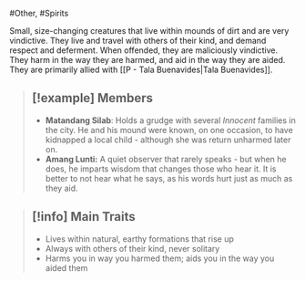 #Other, #Spirits 

Small, size-changing creatures that live within mounds of dirt and are very vindictive. They live and travel with others of their kind, and demand respect and deferment. When offended, they are maliciously vindictive. They harm in the way they are harmed, and aid in the way they are aided.  They are primarily allied with [[P - Tala Buenavides|Tala Buenavides]]. 

> [!example] **Members**
> ---
>  - **Matandang Silab**: Holds a grudge with several *Innocent* families in the city. He and his mound were known, on one occasion, to have kidnapped a local child - although she was return unharmed later on.
>  - **Amang Lunti:** A quiet observer that rarely speaks - but when he does, he imparts wisdom that changes those who hear it. It is better to not hear what he says, as his words hurt just as much as they aid.

> [!info] **Main Traits**
> ---
> - Lives within natural, earthy formations that rise up
> - Always with others of their kind, never solitary
> - Harms you in way you harmed them; aids you in the way you aided them